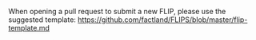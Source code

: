 When opening a pull request to submit a new FLIP, please use the suggested template: https://github.com/factland/FLIPS/blob/master/flip-template.md
